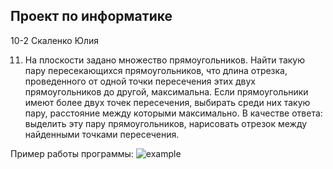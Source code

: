 ## Проект по информатике
10-2 Скаленко Юлия

11. На плоскости задано множество прямоугольников. Найти такую пару пересекающихся прямоугольников, что длина отрезка, проведенного от одной точки пересечения этих двух прямоугольников до другой, максимальна. Если прямоугольники имеют более двух точек пересечения, выбирать среди них такую пару, расстояние между которыми максимально. В качестве ответа: выделить эту пару прямоугольников, нарисовать отрезок между найденными точками пересечения.

Пример работы программы:
![example](https://user-images.githubusercontent.com/112695669/233141724-d764be8f-71bf-49bc-a45e-85a9fe9444b8.png)

